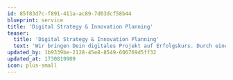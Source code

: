 ```yaml
---
id: 85f83d7c-f891-411a-ac89-7d03dcf58b44
blueprint: service
title: 'Digital Strategy & Innovation Planning'
teaser:
  title: 'Digital Strategy & Innovation Planning'
  text: 'Wir bringen Dein digitales Projekt auf Erfolgskurs. Durch eine gründliche Analyse Deiner Bedürfnisse und maßgeschneiderte Strategien sorgen wir dafür, dass Du Deine Ziele effizient und innovativ erreichst und langfristig erfolgreich bleibst.'
updated_by: 1b9339be-2128-45e8-8549-606769d5ff32
updated_at: 1730819909
icon: plus-small
---
```

